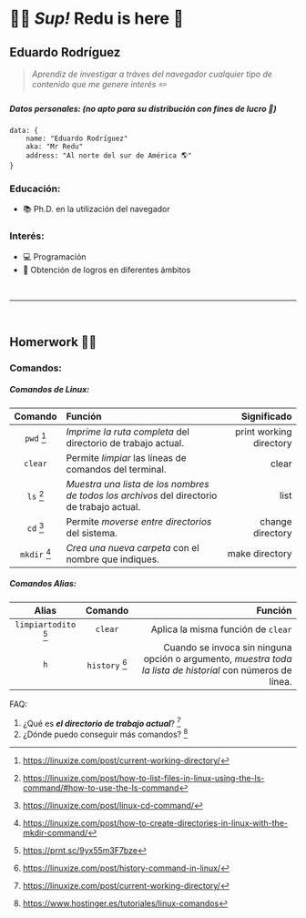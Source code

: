 # ✌🏼 ***Sup!*** Redu is here 👾
## Eduardo Rodríguez

> *Aprendiz de investigar
> a tráves del navegador
> cualquier tipo de contenido 
> que me genere interés ✏️*

##### **Datos personales:** *(no apto para su distribución con fines de lucro 🤨)*
```
data: {
    name: "Eduardo Rodríguez"
    aka: "Mr Redu"
    address: "Al norte del sur de América 🌎"
}
```

### Educación:
- 📚 Ph.D. en la utilización del navegador

### Interés:
- 💻 Programación
- 🥇 Obtención de logros en diferentes ámbitos

<br><hr><br>


## Homerwork ✍🏼
### Comandos:

##### **Comandos de Linux:**
| Comando            | Función                                 |      Significado         |
| :---:              |  :---                                   |        ---:              |
| `pwd` [^1]         | *Imprime la ruta completa* del directorio de trabajo actual.  |  print working directory    |
| `clear`            | Permite *limpiar* las líneas de comandos del terminal. | clear |
|  `ls` [^2]         | *Muestra una lista de los nombres de todos los archivos* del directorio de trabajo actual. | list |
|   `cd` [^3]        | Permite *moverse entre directorios* del sistema. |change directory| 
| `mkdir` [^4] | *Crea una nueva carpeta* con el nombre que indiques. | make directory |

##### **Comandos *Alias*:**
| Alias                 |   Comando       | Función                                | 
| :---:                 |  :---:          |                     ---:               |
| `limpiartodito` [^5]  |     `clear`     |  Aplica la misma función de `clear`    |
|          `h`          |    `history` [^6]    | Cuando se invoca sin ninguna opción o argumento, *muestra toda la lista de historial* con números de línea. | 

FAQ:
1. ¿Qué es ***el directorio de trabajo actual***? [^1]
2. ¿Dónde puedo conseguir más comandos? [^7]

[^1]: https://linuxize.com/post/current-working-directory/
[^2]: https://linuxize.com/post/how-to-list-files-in-linux-using-the-ls-command/#how-to-use-the-ls-command
[^3]: https://linuxize.com/post/linux-cd-command/
[^4]: https://linuxize.com/post/how-to-create-directories-in-linux-with-the-mkdir-command/
[^5]: https://prnt.sc/9yx55m3F7bze 
[^6]: https://linuxize.com/post/history-command-in-linux/
[^7]: https://www.hostinger.es/tutoriales/linux-comandos
